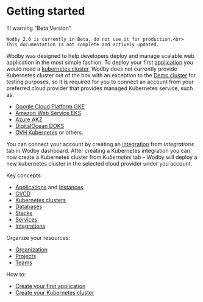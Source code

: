 # Getting started

!!! warning "Beta Version"
    
    Wodby 2.0 is currently in Beta, do not use it for production.<br>
    This documentation is not complete and actively updated. 

Wodby was designed to help developers deploy and manage scalable web application in the most simple fashion. To deploy your first [application](apps/index.md) you would need a [kubernetes cluster](kubernetes/index.md), Wodby does not currently provide Kubernetes cluster out of the box with an exception to the [Demo cluster](kubernetes/demo.md) for testing purposes, so it is required for you to connect an account from your preferred cloud provider that provides managed Kubernetes service, such as:

- [Google Cloud Platform GKE](integrations/gcp.md#gke)
- [Amazon Web Service EKS](integrations/aws.md#eks)
- [Azure AKZ](integrations/azure.md#aks)
- [DigitalOcean DOKS](integrations/digitalocean.md#doks)
- [OVH Kubernetes](integrations/ovh.md#kubernetes) or others.

You can connect your account by creating an [integration](integrations/index.md) from _Integrations_ tab in Wodby dashboard. After creating a Kubernetes integration you can now create a Kubernetes cluster from _Kubernetes_ tab – Wodby will deploy a new kubernetes cluster in the selected cloud provider under you account.

Key concepts:

- [Applications](apps/index.md) and [Instances](apps/instances.md)
- [CI/CD](cicd/index.md)
- [Kubernetes clusters](kubernetes/index.md)
- [Databases](databases/index.md)
- [Stacks](stacks/index.md)
- [Services](services/index.md)
- [Integrations](integrations/index.md)

Organize your resources:

- [Organization](org.md)
- [Projects](projects.md)
- [Teams](teams.md)

How to:

- [Create your first application](apps/index.md#creating-new-application)
- [Create your Kubernetes cluster](kubernetes/index.md)
